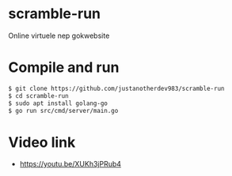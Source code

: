 # scramble-run

Online virtuele nep gokwebsite

# Compile and run

```bash
$ git clone https://github.com/justanotherdev983/scramble-run
$ cd scramble-run
$ sudo apt install golang-go
$ go run src/cmd/server/main.go
```
# Video link
-   https://youtu.be/XUKh3jPRub4